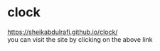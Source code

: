 # clock <br>
https://sheikabdulrafi.github.io/clock/ <br>
you can visit the site by clicking on the above link

